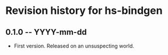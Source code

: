 # Revision history for hs-bindgen

## 0.1.0 -- YYYY-mm-dd

* First version. Released on an unsuspecting world.
